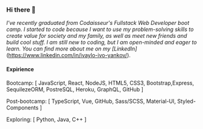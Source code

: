### Hi there 👋

_I've recently graduated from Codaisseur's Fullstack Web Developer boot camp. I started to code because I want to use my problem-solving skills to create value for society and my family, as well as meet new friends and build cool stuff.
I am still new to coding, but I am open-minded and eager to learn. You can find more about me on my [LinkedIn]_(https://www.linkedin.com/in/ivaylo-ivo-yankov/).





#### Expirience

Bootcamp: [ JavaScript, React, NodeJS, HTML5, CSS3, Bootstrap,Express, SequilezeORM, PostreSQL, Heroku, GraphQL, GitHub ]

Post-bootcamp: [ TypeScript, Vue, GitHub, Sass/SCSS, Material-UI, Styled-Components ]
    
Exploring: [ Python, Java, C++ ]
    
<!--
**mayallzObject/mayallzObject** is a ✨ _special_ ✨ repository because its `README.md` (this file) appears on your GitHub profile.


point_left Always happy to hear from you via email as well!

Here are some ideas to get you started:

- 🔭 I’m currently working on ...
- 🌱 I’m currently learning ...
- 👯 I’m looking to collaborate on ...
- 🤔 I’m looking for help with ...
- 💬 Ask me about ...
- 📫 How to reach me: ...
- 😄 Pronouns: ...
- ⚡ Fun fact: ...
-->
